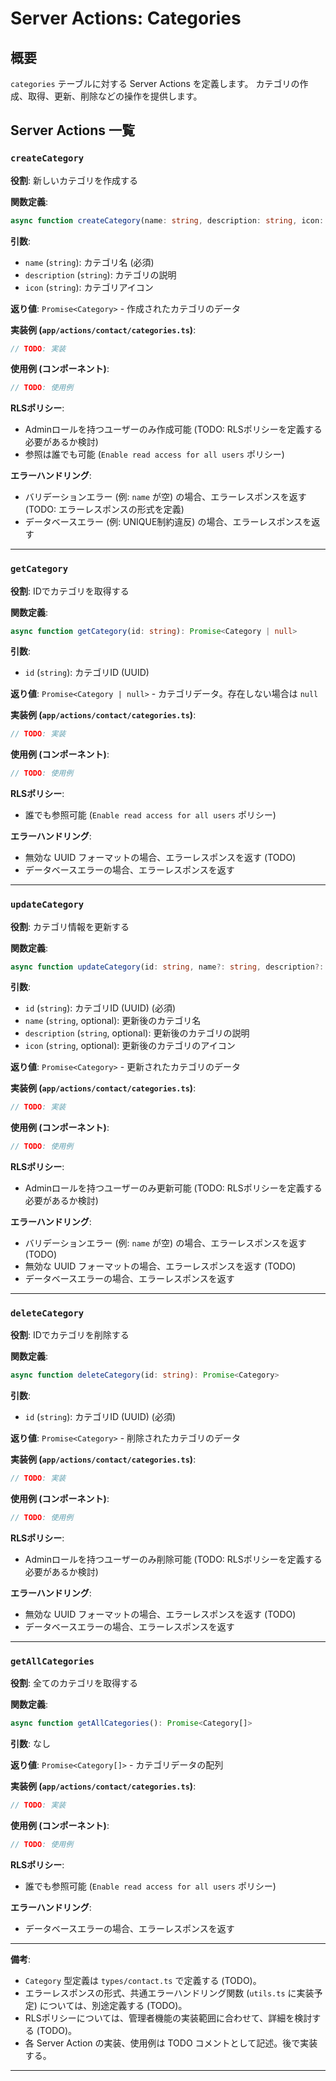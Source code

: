 # Server Actions: Categories

## 概要

`categories` テーブルに対する Server Actions を定義します。
カテゴリの作成、取得、更新、削除などの操作を提供します。

## Server Actions 一覧

### `createCategory`

**役割**: 新しいカテゴリを作成する

**関数定義**:

```typescript
async function createCategory(name: string, description: string, icon: string): Promise<Category>
```

**引数**:

*   `name` (`string`): カテゴリ名 (必須)
*   `description` (`string`): カテゴリの説明
*   `icon` (`string`): カテゴリアイコン

**返り値**: `Promise<Category>` - 作成されたカテゴリのデータ

**実装例 (`app/actions/contact/categories.ts`)**:

```typescript
// TODO: 実装
```

**使用例 (コンポーネント)**:

```typescript jsx
// TODO: 使用例
```

**RLSポリシー**:

*   Adminロールを持つユーザーのみ作成可能 (TODO: RLSポリシーを定義する必要があるか検討)
*   参照は誰でも可能 (`Enable read access for all users` ポリシー)

**エラーハンドリング**:

*   バリデーションエラー (例: `name` が空) の場合、エラーレスポンスを返す (TODO: エラーレスポンスの形式を定義)
*   データベースエラー (例: UNIQUE制約違反) の場合、エラーレスポンスを返す

---

### `getCategory`

**役割**: IDでカテゴリを取得する

**関数定義**:

```typescript
async function getCategory(id: string): Promise<Category | null>
```

**引数**:

*   `id` (`string`): カテゴリID (UUID)

**返り値**: `Promise<Category | null>` -  カテゴリデータ。存在しない場合は `null`

**実装例 (`app/actions/contact/categories.ts`)**:

```typescript
// TODO: 実装
```

**使用例 (コンポーネント)**:

```typescript jsx
// TODO: 使用例
```

**RLSポリシー**:

*   誰でも参照可能 (`Enable read access for all users` ポリシー)

**エラーハンドリング**:

*   無効な UUID フォーマットの場合、エラーレスポンスを返す (TODO)
*   データベースエラーの場合、エラーレスポンスを返す

---

### `updateCategory`

**役割**: カテゴリ情報を更新する

**関数定義**:

```typescript
async function updateCategory(id: string, name?: string, description?: string, icon?: string): Promise<Category>
```

**引数**:

*   `id` (`string`): カテゴリID (UUID) (必須)
*   `name` (`string`, optional): 更新後のカテゴリ名
*   `description` (`string`, optional): 更新後のカテゴリの説明
*   `icon` (`string`, optional): 更新後のカテゴリのアイコン

**返り値**: `Promise<Category>` - 更新されたカテゴリのデータ

**実装例 (`app/actions/contact/categories.ts`)**:

```typescript
// TODO: 実装
```

**使用例 (コンポーネント)**:

```typescript jsx
// TODO: 使用例
```

**RLSポリシー**:

*   Adminロールを持つユーザーのみ更新可能 (TODO: RLSポリシーを定義する必要があるか検討)

**エラーハンドリング**:

*   バリデーションエラー (例: `name` が空) の場合、エラーレスポンスを返す (TODO)
*   無効な UUID フォーマットの場合、エラーレスポンスを返す (TODO)
*   データベースエラーの場合、エラーレスポンスを返す

---

### `deleteCategory`

**役割**: IDでカテゴリを削除する

**関数定義**:

```typescript
async function deleteCategory(id: string): Promise<Category>
```

**引数**:

*   `id` (`string`): カテゴリID (UUID) (必須)

**返り値**: `Promise<Category>` - 削除されたカテゴリのデータ

**実装例 (`app/actions/contact/categories.ts`)**:

```typescript
// TODO: 実装
```

**使用例 (コンポーネント)**:

```typescript jsx
// TODO: 使用例
```

**RLSポリシー**:

*   Adminロールを持つユーザーのみ削除可能 (TODO: RLSポリシーを定義する必要があるか検討)

**エラーハンドリング**:

*   無効な UUID フォーマットの場合、エラーレスポンスを返す (TODO)
*   データベースエラーの場合、エラーレスポンスを返す

---

### `getAllCategories`

**役割**: 全てのカテゴリを取得する

**関数定義**:

```typescript
async function getAllCategories(): Promise<Category[]>
```

**引数**:  なし

**返り値**: `Promise<Category[]>` - カテゴリデータの配列

**実装例 (`app/actions/contact/categories.ts`)**:

```typescript
// TODO: 実装
```

**使用例 (コンポーネント)**:

```typescript jsx
// TODO: 使用例
```

**RLSポリシー**:

*   誰でも参照可能 (`Enable read access for all users` ポリシー)

**エラーハンドリング**:

*   データベースエラーの場合、エラーレスポンスを返す

---

**備考**:

*   `Category` 型定義は `types/contact.ts` で定義する (TODO)。
*   エラーレスポンスの形式、共通エラーハンドリング関数 (`utils.ts` に実装予定) については、別途定義する (TODO)。
*   RLSポリシーについては、管理者機能の実装範囲に合わせて、詳細を検討する (TODO)。
*   各 Server Action の実装、使用例は TODO コメントとして記述。後で実装する。

---
